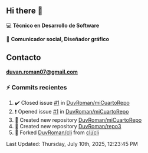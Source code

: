 ## Hi there 👋

:computer: **Técnico en Desarrollo de Software**

:pencil: **Comunicador social, Diseñador gráfico**

## Contacto

**<duvan.roman07@gmail.com>**

### :zap: Commits recientes
<!--RECENT_ACTIVITY:start-->
1. ✔️ Closed issue [#1](https://github.com/DuvRoman/miCuartoRepo/issues/1) in [DuvRoman/miCuartoRepo](https://github.com/DuvRoman/miCuartoRepo)<br>
2. ❗️ Opened issue [#1](https://github.com/DuvRoman/miCuartoRepo/issues/1) in [DuvRoman/miCuartoRepo](https://github.com/DuvRoman/miCuartoRepo)<br>
3. 📔 Created new repository [DuvRoman/miCuartoRepo](https://github.com/DuvRoman/miCuartoRepo)<br>
4. 📔 Created new repository [DuvRoman/repo3](https://github.com/DuvRoman/repo3)<br>
5. 🔱 Forked [DuvRoman/cli](https://github.com/DuvRoman/cli) from [cli/cli](https://github.com/cli/cli)<br>
<!--RECENT_ACTIVITY:end-->
<!--RECENT_ACTIVITY:last_update-->
Last Updated: Thursday, July 10th, 2025, 12:23:45 PM
<!--RECENT_ACTIVITY:last_update_end-->
